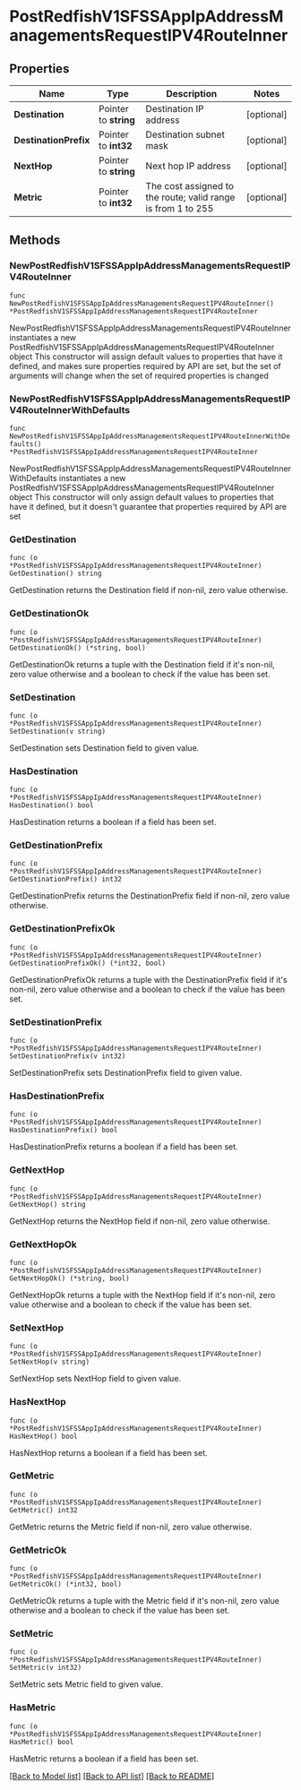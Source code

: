 # PostRedfishV1SFSSAppIpAddressManagementsRequestIPV4RouteInner

## Properties

Name | Type | Description | Notes
------------ | ------------- | ------------- | -------------
**Destination** | Pointer to **string** | Destination IP address | [optional] 
**DestinationPrefix** | Pointer to **int32** | Destination subnet mask | [optional] 
**NextHop** | Pointer to **string** | Next hop IP address | [optional] 
**Metric** | Pointer to **int32** | The cost assigned to the route; valid range is from 1 to 255 | [optional] 

## Methods

### NewPostRedfishV1SFSSAppIpAddressManagementsRequestIPV4RouteInner

`func NewPostRedfishV1SFSSAppIpAddressManagementsRequestIPV4RouteInner() *PostRedfishV1SFSSAppIpAddressManagementsRequestIPV4RouteInner`

NewPostRedfishV1SFSSAppIpAddressManagementsRequestIPV4RouteInner instantiates a new PostRedfishV1SFSSAppIpAddressManagementsRequestIPV4RouteInner object
This constructor will assign default values to properties that have it defined,
and makes sure properties required by API are set, but the set of arguments
will change when the set of required properties is changed

### NewPostRedfishV1SFSSAppIpAddressManagementsRequestIPV4RouteInnerWithDefaults

`func NewPostRedfishV1SFSSAppIpAddressManagementsRequestIPV4RouteInnerWithDefaults() *PostRedfishV1SFSSAppIpAddressManagementsRequestIPV4RouteInner`

NewPostRedfishV1SFSSAppIpAddressManagementsRequestIPV4RouteInnerWithDefaults instantiates a new PostRedfishV1SFSSAppIpAddressManagementsRequestIPV4RouteInner object
This constructor will only assign default values to properties that have it defined,
but it doesn't guarantee that properties required by API are set

### GetDestination

`func (o *PostRedfishV1SFSSAppIpAddressManagementsRequestIPV4RouteInner) GetDestination() string`

GetDestination returns the Destination field if non-nil, zero value otherwise.

### GetDestinationOk

`func (o *PostRedfishV1SFSSAppIpAddressManagementsRequestIPV4RouteInner) GetDestinationOk() (*string, bool)`

GetDestinationOk returns a tuple with the Destination field if it's non-nil, zero value otherwise
and a boolean to check if the value has been set.

### SetDestination

`func (o *PostRedfishV1SFSSAppIpAddressManagementsRequestIPV4RouteInner) SetDestination(v string)`

SetDestination sets Destination field to given value.

### HasDestination

`func (o *PostRedfishV1SFSSAppIpAddressManagementsRequestIPV4RouteInner) HasDestination() bool`

HasDestination returns a boolean if a field has been set.

### GetDestinationPrefix

`func (o *PostRedfishV1SFSSAppIpAddressManagementsRequestIPV4RouteInner) GetDestinationPrefix() int32`

GetDestinationPrefix returns the DestinationPrefix field if non-nil, zero value otherwise.

### GetDestinationPrefixOk

`func (o *PostRedfishV1SFSSAppIpAddressManagementsRequestIPV4RouteInner) GetDestinationPrefixOk() (*int32, bool)`

GetDestinationPrefixOk returns a tuple with the DestinationPrefix field if it's non-nil, zero value otherwise
and a boolean to check if the value has been set.

### SetDestinationPrefix

`func (o *PostRedfishV1SFSSAppIpAddressManagementsRequestIPV4RouteInner) SetDestinationPrefix(v int32)`

SetDestinationPrefix sets DestinationPrefix field to given value.

### HasDestinationPrefix

`func (o *PostRedfishV1SFSSAppIpAddressManagementsRequestIPV4RouteInner) HasDestinationPrefix() bool`

HasDestinationPrefix returns a boolean if a field has been set.

### GetNextHop

`func (o *PostRedfishV1SFSSAppIpAddressManagementsRequestIPV4RouteInner) GetNextHop() string`

GetNextHop returns the NextHop field if non-nil, zero value otherwise.

### GetNextHopOk

`func (o *PostRedfishV1SFSSAppIpAddressManagementsRequestIPV4RouteInner) GetNextHopOk() (*string, bool)`

GetNextHopOk returns a tuple with the NextHop field if it's non-nil, zero value otherwise
and a boolean to check if the value has been set.

### SetNextHop

`func (o *PostRedfishV1SFSSAppIpAddressManagementsRequestIPV4RouteInner) SetNextHop(v string)`

SetNextHop sets NextHop field to given value.

### HasNextHop

`func (o *PostRedfishV1SFSSAppIpAddressManagementsRequestIPV4RouteInner) HasNextHop() bool`

HasNextHop returns a boolean if a field has been set.

### GetMetric

`func (o *PostRedfishV1SFSSAppIpAddressManagementsRequestIPV4RouteInner) GetMetric() int32`

GetMetric returns the Metric field if non-nil, zero value otherwise.

### GetMetricOk

`func (o *PostRedfishV1SFSSAppIpAddressManagementsRequestIPV4RouteInner) GetMetricOk() (*int32, bool)`

GetMetricOk returns a tuple with the Metric field if it's non-nil, zero value otherwise
and a boolean to check if the value has been set.

### SetMetric

`func (o *PostRedfishV1SFSSAppIpAddressManagementsRequestIPV4RouteInner) SetMetric(v int32)`

SetMetric sets Metric field to given value.

### HasMetric

`func (o *PostRedfishV1SFSSAppIpAddressManagementsRequestIPV4RouteInner) HasMetric() bool`

HasMetric returns a boolean if a field has been set.


[[Back to Model list]](../README.md#documentation-for-models) [[Back to API list]](../README.md#documentation-for-api-endpoints) [[Back to README]](../README.md)


